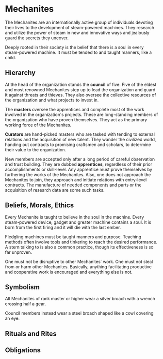 # Mechanites
The Mechanites are an internationally active group of individuals devoting their lives to the development of steam-powered machines. They research and utilize the power of steam in new and innovative ways and jealously guard the secrets they uncover.

Deeply rooted in their society is the belief that there is a soul in every steam-powered machine. It must be tended to and taught manners, like a child.

## Hierarchy
At the head of the organization stands the **council** of five. Five of the eldest and most renowned Mechanites step up to lead the organization and guard it against threats and thieves. They also oversee the collective resources of the organization and what projects to invest in.

The **masters** oversee the apprentices and complete most of the work involved in the organization's projects. These are long-standing members of the organization who have proven themselves. They act as the primary working force of the Mechanites. 

**Curators** are hand-picked masters who are tasked with tending to external relations and the acquisition of new talent. They wander the civilized world, handing out contracts to promising craftsmen and scholars, to determine their value to the organization.

New members are accepted only after a long period of careful observation and trust building. They are dubbed **apprentices**, regardless of their prior accomplishments or skill-level. Any apprentice must prove themselves by furthering the works of the Mechanites. Also, one does not approach the Mechanites to join, they approach and initiate relations with entry-level contracts. The manufacture of needed components and parts or the acquisition of research data are some such tasks.

## Beliefs, Morals, Ethics
Every Mechanite is taught to believe in the soul in the machine. Every steam-powered device, gadget and greater machine contains a soul. It is born from the first firing and it will die with the last ember. 

Fledgling machines must be taught manners and purpose. Teaching methods often involve tools and tinkering to reach the desired performance. A stern talking to is also a common practice, though its effectiveness is so far unproven.

One must not be disruptive to other Mechanites' work. One must not steal from or harm other Mechanites. Basically, anything facilitating productive and cooperative work is encouraged and everything else is not.

## Symbolism
All Mechanites of rank master or higher wear a silver broach with a wrench crossing half a gear. 

Council members instead wear a steel broach shaped like a cowl covering an eye.

## Rituals and Rites

## Obligations
